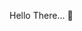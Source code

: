 Hello There... 👋
<!---
rgowthaman/rgowthaman is a ✨ special ✨ repository because its `README.md` (this file) appears on your GitHub profile.
You can click the Preview link to take a look at your changes.
--->
